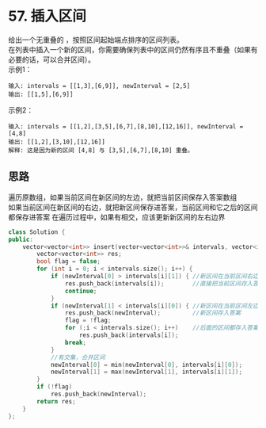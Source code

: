 # 57. 插入区间
给出一个无重叠的 ，按照区间起始端点排序的区间列表。  
在列表中插入一个新的区间，你需要确保列表中的区间仍然有序且不重叠（如果有必要的话，可以合并区间）。  
示例1：  
````
输入: intervals = [[1,3],[6,9]], newInterval = [2,5]
输出: [[1,5],[6,9]]
````
示例2：
````
输入: intervals = [[1,2],[3,5],[6,7],[8,10],[12,16]], newInterval = [4,8]
输出: [[1,2],[3,10],[12,16]]
解释: 这是因为新的区间 [4,8] 与 [3,5],[6,7],[8,10] 重叠。
````

## 思路
遍历原数组，如果当前区间在新区间的左边，就把当前区间保存入答案数组  
如果当前区间在新区间的右边，就把新区间保存进答案，当前区间和它之后的区间都保存进答案
在遍历过程中，如果有相交，应该更新新区间的左右边界

````cpp
class Solution {
public:
    vector<vector<int>> insert(vector<vector<int>>& intervals, vector<int>& newInterval) {
        vector<vector<int>> res;
        bool flag = false;
        for (int i = 0; i < intervals.size(); i++) {
            if (newInterval[0] > intervals[i][1]) { //新区间在当前区间右边
                res.push_back(intervals[i]);        //直接把当前区间存入答案
                continue;
            }
            if (newInterval[1] < intervals[i][0]) { //新区间在当前区间左边，后面的直接存入答案即可
                res.push_back(newInterval);         //新区间存入答案
                flag = !flag;
                for (;i < intervals.size(); i++)    //后面的区间都存入答案
                    res.push_back(intervals[i]);
                break;
            }
            //有交集，合并区间
            newInterval[0] = min(newInterval[0], intervals[i][0]);
            newInterval[1] = max(newInterval[1], intervals[i][1]);
        }
        if (!flag)
            res.push_back(newInterval);
        return res;
    }
};
````
